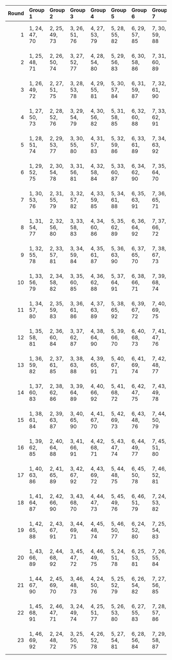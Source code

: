 |   Round | Group 1       | Group 2       | Group 3       | Group 4       | Group 5       | Group 6       | Group 7       | Group 8       | Group 9       | Group 10       | Group 11       | Group 12       | Group 13       | Group 14       | Group 15       | Group 16       | Group 17       | Group 18       | Group 19       | Group 20       | Group 21       | Group 22       | Group 23       |
|--------:|:--------------|:--------------|:--------------|:--------------|:--------------|:--------------|:--------------|:--------------|:--------------|:---------------|:---------------|:---------------|:---------------|:---------------|:---------------|:---------------|:---------------|:---------------|:---------------|:---------------|:---------------|:---------------|:---------------|
|       1 | 1, 24, 47, 70 | 2, 25, 49, 73 | 3, 26, 51, 76 | 4, 27, 53, 79 | 5, 28, 55, 82 | 6, 29, 57, 85 | 7, 30, 59, 88 | 8, 31, 61, 91 | 9, 32, 63, 71 | 10, 33, 65, 74 | 11, 34, 67, 77 | 12, 35, 69, 80 | 13, 36, 48, 83 | 14, 37, 50, 86 | 15, 38, 52, 89 | 16, 39, 54, 92 | 17, 40, 56, 72 | 18, 41, 58, 75 | 19, 42, 60, 78 | 20, 43, 62, 81 | 21, 44, 64, 84 | 22, 45, 66, 87 | 23, 46, 68, 90 |
|       2 | 1, 25, 48, 71 | 2, 26, 50, 74 | 3, 27, 52, 77 | 4, 28, 54, 80 | 5, 29, 56, 83 | 6, 30, 58, 86 | 7, 31, 60, 89 | 8, 32, 62, 92 | 9, 33, 64, 72 | 10, 34, 66, 75 | 11, 35, 68, 78 | 12, 36, 47, 81 | 13, 37, 49, 84 | 14, 38, 51, 87 | 15, 39, 53, 90 | 16, 40, 55, 70 | 17, 41, 57, 73 | 18, 42, 59, 76 | 19, 43, 61, 79 | 20, 44, 63, 82 | 21, 45, 65, 85 | 22, 46, 67, 88 | 23, 24, 69, 91 |
|       3 | 1, 26, 49, 72 | 2, 27, 51, 75 | 3, 28, 53, 78 | 4, 29, 55, 81 | 5, 30, 57, 84 | 6, 31, 59, 87 | 7, 32, 61, 90 | 8, 33, 63, 70 | 9, 34, 65, 73 | 10, 35, 67, 76 | 11, 36, 69, 79 | 12, 37, 48, 82 | 13, 38, 50, 85 | 14, 39, 52, 88 | 15, 40, 54, 91 | 16, 41, 56, 71 | 17, 42, 58, 74 | 18, 43, 60, 77 | 19, 44, 62, 80 | 20, 45, 64, 83 | 21, 46, 66, 86 | 22, 24, 68, 89 | 23, 25, 47, 92 |
|       4 | 1, 27, 50, 73 | 2, 28, 52, 76 | 3, 29, 54, 79 | 4, 30, 56, 82 | 5, 31, 58, 85 | 6, 32, 60, 88 | 7, 33, 62, 91 | 8, 34, 64, 71 | 9, 35, 66, 74 | 10, 36, 68, 77 | 11, 37, 47, 80 | 12, 38, 49, 83 | 13, 39, 51, 86 | 14, 40, 53, 89 | 15, 41, 55, 92 | 16, 42, 57, 72 | 17, 43, 59, 75 | 18, 44, 61, 78 | 19, 45, 63, 81 | 20, 46, 65, 84 | 21, 24, 67, 87 | 22, 25, 69, 90 | 23, 26, 48, 70 |
|       5 | 1, 28, 51, 74 | 2, 29, 53, 77 | 3, 30, 55, 80 | 4, 31, 57, 83 | 5, 32, 59, 86 | 6, 33, 61, 89 | 7, 34, 63, 92 | 8, 35, 65, 72 | 9, 36, 67, 75 | 10, 37, 69, 78 | 11, 38, 48, 81 | 12, 39, 50, 84 | 13, 40, 52, 87 | 14, 41, 54, 90 | 15, 42, 56, 70 | 16, 43, 58, 73 | 17, 44, 60, 76 | 18, 45, 62, 79 | 19, 46, 64, 82 | 20, 24, 66, 85 | 21, 25, 68, 88 | 22, 26, 47, 91 | 23, 27, 49, 71 |
|       6 | 1, 29, 52, 75 | 2, 30, 54, 78 | 3, 31, 56, 81 | 4, 32, 58, 84 | 5, 33, 60, 87 | 6, 34, 62, 90 | 7, 35, 64, 70 | 8, 36, 66, 73 | 9, 37, 68, 76 | 10, 38, 47, 79 | 11, 39, 49, 82 | 12, 40, 51, 85 | 13, 41, 53, 88 | 14, 42, 55, 91 | 15, 43, 57, 71 | 16, 44, 59, 74 | 17, 45, 61, 77 | 18, 46, 63, 80 | 19, 24, 65, 83 | 20, 25, 67, 86 | 21, 26, 69, 89 | 22, 27, 48, 92 | 23, 28, 50, 72 |
|       7 | 1, 30, 53, 76 | 2, 31, 55, 79 | 3, 32, 57, 82 | 4, 33, 59, 85 | 5, 34, 61, 88 | 6, 35, 63, 91 | 7, 36, 65, 71 | 8, 37, 67, 74 | 9, 38, 69, 77 | 10, 39, 48, 80 | 11, 40, 50, 83 | 12, 41, 52, 86 | 13, 42, 54, 89 | 14, 43, 56, 92 | 15, 44, 58, 72 | 16, 45, 60, 75 | 17, 46, 62, 78 | 18, 24, 64, 81 | 19, 25, 66, 84 | 20, 26, 68, 87 | 21, 27, 47, 90 | 22, 28, 49, 70 | 23, 29, 51, 73 |
|       8 | 1, 31, 54, 77 | 2, 32, 56, 80 | 3, 33, 58, 83 | 4, 34, 60, 86 | 5, 35, 62, 89 | 6, 36, 64, 92 | 7, 37, 66, 72 | 8, 38, 68, 75 | 9, 39, 47, 78 | 10, 40, 49, 81 | 11, 41, 51, 84 | 12, 42, 53, 87 | 13, 43, 55, 90 | 14, 44, 57, 70 | 15, 45, 59, 73 | 16, 46, 61, 76 | 17, 24, 63, 79 | 18, 25, 65, 82 | 19, 26, 67, 85 | 20, 27, 69, 88 | 21, 28, 48, 91 | 22, 29, 50, 71 | 23, 30, 52, 74 |
|       9 | 1, 32, 55, 78 | 2, 33, 57, 81 | 3, 34, 59, 84 | 4, 35, 61, 87 | 5, 36, 63, 90 | 6, 37, 65, 70 | 7, 38, 67, 73 | 8, 39, 69, 76 | 9, 40, 48, 79 | 10, 41, 50, 82 | 11, 42, 52, 85 | 12, 43, 54, 88 | 13, 44, 56, 91 | 14, 45, 58, 71 | 15, 46, 60, 74 | 16, 24, 62, 77 | 17, 25, 64, 80 | 18, 26, 66, 83 | 19, 27, 68, 86 | 20, 28, 47, 89 | 21, 29, 49, 92 | 22, 30, 51, 72 | 23, 31, 53, 75 |
|      10 | 1, 33, 56, 79 | 2, 34, 58, 82 | 3, 35, 60, 85 | 4, 36, 62, 88 | 5, 37, 64, 91 | 6, 38, 66, 71 | 7, 39, 68, 74 | 8, 40, 47, 77 | 9, 41, 49, 80 | 10, 42, 51, 83 | 11, 43, 53, 86 | 12, 44, 55, 89 | 13, 45, 57, 92 | 14, 46, 59, 72 | 15, 24, 61, 75 | 16, 25, 63, 78 | 17, 26, 65, 81 | 18, 27, 67, 84 | 19, 28, 69, 87 | 20, 29, 48, 90 | 21, 30, 50, 70 | 22, 31, 52, 73 | 23, 32, 54, 76 |
|      11 | 1, 34, 57, 80 | 2, 35, 59, 83 | 3, 36, 61, 86 | 4, 37, 63, 89 | 5, 38, 65, 92 | 6, 39, 67, 72 | 7, 40, 69, 75 | 8, 41, 48, 78 | 9, 42, 50, 81 | 10, 43, 52, 84 | 11, 44, 54, 87 | 12, 45, 56, 90 | 13, 46, 58, 70 | 14, 24, 60, 73 | 15, 25, 62, 76 | 16, 26, 64, 79 | 17, 27, 66, 82 | 18, 28, 68, 85 | 19, 29, 47, 88 | 20, 30, 49, 91 | 21, 31, 51, 71 | 22, 32, 53, 74 | 23, 33, 55, 77 |
|      12 | 1, 35, 58, 81 | 2, 36, 60, 84 | 3, 37, 62, 87 | 4, 38, 64, 90 | 5, 39, 66, 70 | 6, 40, 68, 73 | 7, 41, 47, 76 | 8, 42, 49, 79 | 9, 43, 51, 82 | 10, 44, 53, 85 | 11, 45, 55, 88 | 12, 46, 57, 91 | 13, 24, 59, 71 | 14, 25, 61, 74 | 15, 26, 63, 77 | 16, 27, 65, 80 | 17, 28, 67, 83 | 18, 29, 69, 86 | 19, 30, 48, 89 | 20, 31, 50, 92 | 21, 32, 52, 72 | 22, 33, 54, 75 | 23, 34, 56, 78 |
|      13 | 1, 36, 59, 82 | 2, 37, 61, 85 | 3, 38, 63, 88 | 4, 39, 65, 91 | 5, 40, 67, 71 | 6, 41, 69, 74 | 7, 42, 48, 77 | 8, 43, 50, 80 | 9, 44, 52, 83 | 10, 45, 54, 86 | 11, 46, 56, 89 | 12, 24, 58, 92 | 13, 25, 60, 72 | 14, 26, 62, 75 | 15, 27, 64, 78 | 16, 28, 66, 81 | 17, 29, 68, 84 | 18, 30, 47, 87 | 19, 31, 49, 90 | 20, 32, 51, 70 | 21, 33, 53, 73 | 22, 34, 55, 76 | 23, 35, 57, 79 |
|      14 | 1, 37, 60, 83 | 2, 38, 62, 86 | 3, 39, 64, 89 | 4, 40, 66, 92 | 5, 41, 68, 72 | 6, 42, 47, 75 | 7, 43, 49, 78 | 8, 44, 51, 81 | 9, 45, 53, 84 | 10, 46, 55, 87 | 11, 24, 57, 90 | 12, 25, 59, 70 | 13, 26, 61, 73 | 14, 27, 63, 76 | 15, 28, 65, 79 | 16, 29, 67, 82 | 17, 30, 69, 85 | 18, 31, 48, 88 | 19, 32, 50, 91 | 20, 33, 52, 71 | 21, 34, 54, 74 | 22, 35, 56, 77 | 23, 36, 58, 80 |
|      15 | 1, 38, 61, 84 | 2, 39, 63, 87 | 3, 40, 65, 90 | 4, 41, 67, 70 | 5, 42, 69, 73 | 6, 43, 48, 76 | 7, 44, 50, 79 | 8, 45, 52, 82 | 9, 46, 54, 85 | 10, 24, 56, 88 | 11, 25, 58, 91 | 12, 26, 60, 71 | 13, 27, 62, 74 | 14, 28, 64, 77 | 15, 29, 66, 80 | 16, 30, 68, 83 | 17, 31, 47, 86 | 18, 32, 49, 89 | 19, 33, 51, 92 | 20, 34, 53, 72 | 21, 35, 55, 75 | 22, 36, 57, 78 | 23, 37, 59, 81 |
|      16 | 1, 39, 62, 85 | 2, 40, 64, 88 | 3, 41, 66, 91 | 4, 42, 68, 71 | 5, 43, 47, 74 | 6, 44, 49, 77 | 7, 45, 51, 80 | 8, 46, 53, 83 | 9, 24, 55, 86 | 10, 25, 57, 89 | 11, 26, 59, 92 | 12, 27, 61, 72 | 13, 28, 63, 75 | 14, 29, 65, 78 | 15, 30, 67, 81 | 16, 31, 69, 84 | 17, 32, 48, 87 | 18, 33, 50, 90 | 19, 34, 52, 70 | 20, 35, 54, 73 | 21, 36, 56, 76 | 22, 37, 58, 79 | 23, 38, 60, 82 |
|      17 | 1, 40, 63, 86 | 2, 41, 65, 89 | 3, 42, 67, 92 | 4, 43, 69, 72 | 5, 44, 48, 75 | 6, 45, 50, 78 | 7, 46, 52, 81 | 8, 24, 54, 84 | 9, 25, 56, 87 | 10, 26, 58, 90 | 11, 27, 60, 70 | 12, 28, 62, 73 | 13, 29, 64, 76 | 14, 30, 66, 79 | 15, 31, 68, 82 | 16, 32, 47, 85 | 17, 33, 49, 88 | 18, 34, 51, 91 | 19, 35, 53, 71 | 20, 36, 55, 74 | 21, 37, 57, 77 | 22, 38, 59, 80 | 23, 39, 61, 83 |
|      18 | 1, 41, 64, 87 | 2, 42, 66, 90 | 3, 43, 68, 70 | 4, 44, 47, 73 | 5, 45, 49, 76 | 6, 46, 51, 79 | 7, 24, 53, 82 | 8, 25, 55, 85 | 9, 26, 57, 88 | 10, 27, 59, 91 | 11, 28, 61, 71 | 12, 29, 63, 74 | 13, 30, 65, 77 | 14, 31, 67, 80 | 15, 32, 69, 83 | 16, 33, 48, 86 | 17, 34, 50, 89 | 18, 35, 52, 92 | 19, 36, 54, 72 | 20, 37, 56, 75 | 21, 38, 58, 78 | 22, 39, 60, 81 | 23, 40, 62, 84 |
|      19 | 1, 42, 65, 88 | 2, 43, 67, 91 | 3, 44, 69, 71 | 4, 45, 48, 74 | 5, 46, 50, 77 | 6, 24, 52, 80 | 7, 25, 54, 83 | 8, 26, 56, 86 | 9, 27, 58, 89 | 10, 28, 60, 92 | 11, 29, 62, 72 | 12, 30, 64, 75 | 13, 31, 66, 78 | 14, 32, 68, 81 | 15, 33, 47, 84 | 16, 34, 49, 87 | 17, 35, 51, 90 | 18, 36, 53, 70 | 19, 37, 55, 73 | 20, 38, 57, 76 | 21, 39, 59, 79 | 22, 40, 61, 82 | 23, 41, 63, 85 |
|      20 | 1, 43, 66, 89 | 2, 44, 68, 92 | 3, 45, 47, 72 | 4, 46, 49, 75 | 5, 24, 51, 78 | 6, 25, 53, 81 | 7, 26, 55, 84 | 8, 27, 57, 87 | 9, 28, 59, 90 | 10, 29, 61, 70 | 11, 30, 63, 73 | 12, 31, 65, 76 | 13, 32, 67, 79 | 14, 33, 69, 82 | 15, 34, 48, 85 | 16, 35, 50, 88 | 17, 36, 52, 91 | 18, 37, 54, 71 | 19, 38, 56, 74 | 20, 39, 58, 77 | 21, 40, 60, 80 | 22, 41, 62, 83 | 23, 42, 64, 86 |
|      21 | 1, 44, 67, 90 | 2, 45, 69, 70 | 3, 46, 48, 73 | 4, 24, 50, 76 | 5, 25, 52, 79 | 6, 26, 54, 82 | 7, 27, 56, 85 | 8, 28, 58, 88 | 9, 29, 60, 91 | 10, 30, 62, 71 | 11, 31, 64, 74 | 12, 32, 66, 77 | 13, 33, 68, 80 | 14, 34, 47, 83 | 15, 35, 49, 86 | 16, 36, 51, 89 | 17, 37, 53, 92 | 18, 38, 55, 72 | 19, 39, 57, 75 | 20, 40, 59, 78 | 21, 41, 61, 81 | 22, 42, 63, 84 | 23, 43, 65, 87 |
|      22 | 1, 45, 68, 91 | 2, 46, 47, 71 | 3, 24, 49, 74 | 4, 25, 51, 77 | 5, 26, 53, 80 | 6, 27, 55, 83 | 7, 28, 57, 86 | 8, 29, 59, 89 | 9, 30, 61, 92 | 10, 31, 63, 72 | 11, 32, 65, 75 | 12, 33, 67, 78 | 13, 34, 69, 81 | 14, 35, 48, 84 | 15, 36, 50, 87 | 16, 37, 52, 90 | 17, 38, 54, 70 | 18, 39, 56, 73 | 19, 40, 58, 76 | 20, 41, 60, 79 | 21, 42, 62, 82 | 22, 43, 64, 85 | 23, 44, 66, 88 |
|      23 | 1, 46, 69, 92 | 2, 24, 48, 72 | 3, 25, 50, 75 | 4, 26, 52, 78 | 5, 27, 54, 81 | 6, 28, 56, 84 | 7, 29, 58, 87 | 8, 30, 60, 90 | 9, 31, 62, 70 | 10, 32, 64, 73 | 11, 33, 66, 76 | 12, 34, 68, 79 | 13, 35, 47, 82 | 14, 36, 49, 85 | 15, 37, 51, 88 | 16, 38, 53, 91 | 17, 39, 55, 71 | 18, 40, 57, 74 | 19, 41, 59, 77 | 20, 42, 61, 80 | 21, 43, 63, 83 | 22, 44, 65, 86 | 23, 45, 67, 89 |